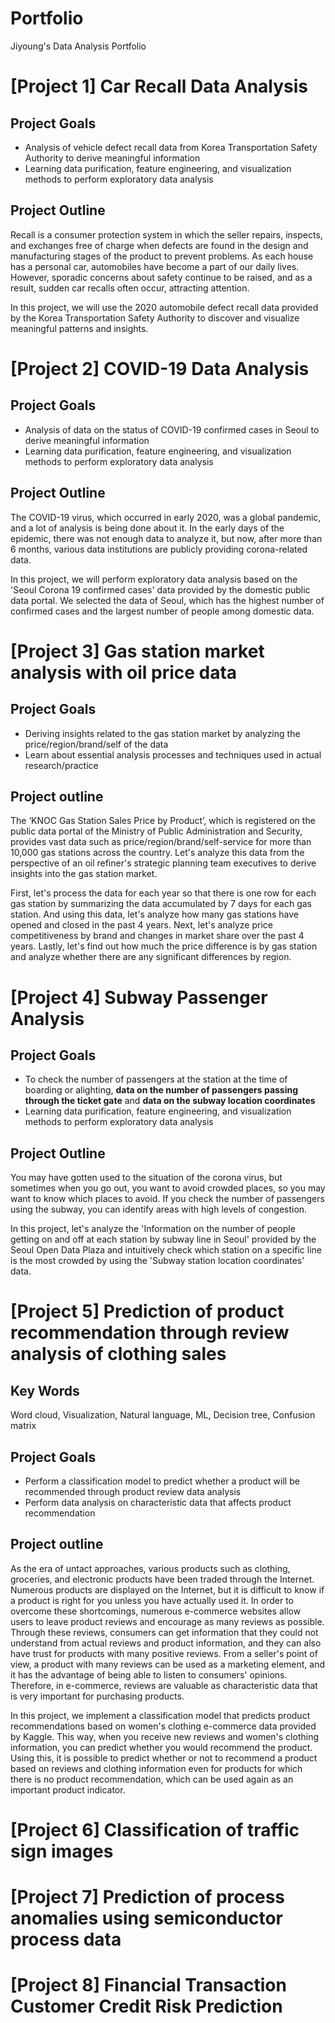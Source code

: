 # Portfolio
Jiyoung's Data Analysis Portfolio

# [Project 1] Car Recall Data Analysis
## Project Goals
- Analysis of vehicle defect recall data from Korea Transportation Safety Authority to derive meaningful information
- Learning data purification, feature engineering, and visualization methods to perform exploratory data analysis
## Project Outline 
Recall is a consumer protection system in which the seller repairs, inspects, and exchanges free of charge when defects are found in the design and manufacturing stages of the product to prevent problems. As each house has a personal car, automobiles have become a part of our daily lives. However, sporadic concerns about safety continue to be raised, and as a result, sudden car recalls often occur, attracting attention.

In this project, we will use the 2020 automobile defect recall data provided by the Korea Transportation Safety Authority to discover and visualize meaningful patterns and insights.

# [Project 2] COVID-19 Data Analysis
## Project Goals
- Analysis of data on the status of COVID-19 confirmed cases in Seoul to derive meaningful information
- Learning data purification, feature engineering, and visualization methods to perform exploratory data analysis
## Project Outline
The COVID-19 virus, which occurred in early 2020, was a global pandemic, and a lot of analysis is being done about it. In the early days of the epidemic, there was not enough data to analyze it, but now, after more than 6 months, various data institutions are publicly providing corona-related data.

In this project, we will perform exploratory data analysis based on the 'Seoul Corona 19 confirmed cases' data provided by the domestic public data portal. We selected the data of Seoul, which has the highest number of confirmed cases and the largest number of people among domestic data.

# [Project 3] Gas station market analysis with oil price data
## Project Goals
- Deriving insights related to the gas station market by analyzing the price/region/brand/self of the <Korea National Oil Corporation gas station sales price by product> data
- Learn about essential analysis processes and techniques used in actual research/practice
## Project outline
The ‘KNOC Gas Station Sales Price by Product’, which is registered on the public data portal of the Ministry of Public Administration and Security, provides vast data such as price/region/brand/self-service for more than 10,000 gas stations across the country. Let's analyze this data from the perspective of an oil refiner's strategic planning team executives to derive insights into the gas station market.

First, let's process the data for each year so that there is one row for each gas station by summarizing the data accumulated by 7 days for each gas station. And using this data, let's analyze how many gas stations have opened and closed in the past 4 years. Next, let's analyze price competitiveness by brand and changes in market share over the past 4 years. Lastly, let's find out how much the price difference is by gas station and analyze whether there are any significant differences by region.
  
# [Project 4] Subway Passenger Analysis
## Project Goals
- To check the number of passengers at the station at the time of boarding or alighting, **data on the number of passengers passing through the ticket gate** and **data on the subway location coordinates**
- Learning data purification, feature engineering, and visualization methods to perform exploratory data analysis 
## Project Outline
You may have gotten used to the situation of the corona virus, but sometimes when you go out, you want to avoid crowded places, so you may want to know which places to avoid. If you check the number of passengers using the subway, you can identify areas with high levels of congestion.

In this project, let's analyze the 'Information on the number of people getting on and off at each station by subway line in Seoul' provided by the Seoul Open Data Plaza and intuitively check which station on a specific line is the most crowded by using the 'Subway station location coordinates' data.

# [Project 5] Prediction of product recommendation through review analysis of clothing sales
## Key Words  
Word cloud, Visualization, Natural language, ML, Decision tree, Confusion matrix  
## Project Goals
- Perform a classification model to predict whether a product will be recommended through product review data analysis
- Perform data analysis on characteristic data that affects product recommendation
## Project outline
As the era of untact approaches, various products such as clothing, groceries, and electronic products have been traded through the Internet. Numerous products are displayed on the Internet, but it is difficult to know if a product is right for you unless you have actually used it. In order to overcome these shortcomings, numerous e-commerce websites allow users to leave product reviews and encourage as many reviews as possible. Through these reviews, consumers can get information that they could not understand from actual reviews and product information, and they can also have trust for products with many positive reviews. From a seller's point of view, a product with many reviews can be used as a marketing element, and it has the advantage of being able to listen to consumers' opinions. Therefore, in e-commerce, reviews are valuable as characteristic data that is very important for purchasing products.

In this project, we implement a classification model that predicts product recommendations based on women's clothing e-commerce data provided by Kaggle. This way, when you receive new reviews and women's clothing information, you can predict whether you would recommend the product. Using this, it is possible to predict whether or not to recommend a product based on reviews and clothing information even for products for which there is no product recommendation, which can be used again as an important product indicator.

# [Project 6] Classification of traffic sign images

# [Project 7] Prediction of process anomalies using semiconductor process data

# [Project 8] Financial Transaction Customer Credit Risk Prediction
